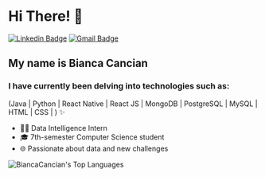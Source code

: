 <h1>Hi There! 👋</h1>

[![Linkedin Badge](https://img.shields.io/badge/-LinkedIn-6633cc?style=flat-square&logo=Linkedin&logoColor=white&link=https://www.linkedin.com/in/bianca-cancian-4a60b61a3/)](https://www.linkedin.com/in/bianca-cancian-4a60b61a3/)
[![Gmail Badge](https://img.shields.io/badge/-contatobiancacancian@gmail.com-6633cc?style=flatsquare&logo=Gmail&logoColor=white&link=mailto:contatobiancacancian@gmail.com)](mailto:contatobiancacancian@gmail.com)



## My name is Bianca Cancian
### I have currently been delving into technologies such as:
(Java | Python | React Native | React JS | MongoDB | PostgreSQL | MySQL | HTML | CSS | ) ✨
- 👩‍💻 Data Intelligence Intern 
- 🎓 7th-semester Computer Science student
- 🌐 Passionate about data and new challenges

<div align="left">
  
  ![BiancaCancian's Top Languages](https://github-readme-stats.vercel.app/api/top-langs/?username=BiancaCancian&theme=jolly&show_icons=true&hide_border=true&layout=compact)
  
 </div>






